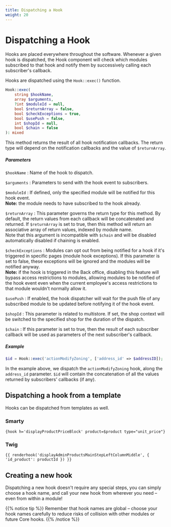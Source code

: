 ```yaml
---
title: Dispatching a Hook
weight: 20
---
```


# Dispatching a Hook

Hooks are placed everywhere throughout the software. Whenever a given hook is dispatched, the Hook component will check which modules subscribed to that hook and notify them by successively calling each subscriber's callback.

Hooks are dispatched using the `Hook::exec()` function.

```php
Hook::exec(
    string $hookName,
    array $arguments, 
    ?int $moduleId = null, 
    bool $returnArray = false, 
    bool $checkExceptions = true, 
    bool $usePush = false, 
    int $shopId = null, 
    bool $chain = false
): mixed 
```

This method returns the result of all hook notification callbacks. The return type will depend on the notification callbacks and the value of `$returnArray`.

##### Parameters

`$hookName`
:
Name of the hook to dispatch.

`$arguments`
:
Parameters to send with the hook event to subscribers.

`$moduleId`
:
If defined, only the specified module will be notified for this hook event.  
**Note:** the module needs to have subscribed to the hook already.

`$returnArray`
:
This parameter governs the return type for this method. By default, the return values from each callback will be concatenated and returned. If `$returnArray` is set to true, then this method will return an associative array of return values, indexed by module name.   
Note that this argument is incompatible with `$chain` and will be disabled automatically disabled if chaining is enabled.

`$checkExceptions`
:
Modules can opt out from being notified for a hook if it's triggered in specific pages (module hook exceptions). If this parameter is set to false, these exceptions will be ignored and the modules will be notified anyway.  
**Note:** if the hook is triggered in the Back office, disabling this feature will bypass access restrictions to modules, allowing modules to be notified of the hook event even when the current employee's access restrictions to that module wouldn't normally allow it.

`$usePush`
:
If enabled, the hook dispatcher will wait for the push file of any subscribed module to be updated before notifying it of the hook event.

`$shopId`
:
This parameter is related to multistore. If set, the shop context will be switched to the specified shop for the duration of the dispatch.

`$chain`
:
If this parameter is set to true, then the result of each subscriber callback will be used as parameters of the next subscriber's callback.

##### Example

```php
$id = Hook::exec('actionModifyZoning', ['address_id' => $addressID]);
```

In the example above, we dispatch the `actionModifyZoning` hook, along the `address_id` parameter. `$id` will contain the concatenation of all the values returned by subscribers' callbacks (if any).

## Dispatching a hook from a template

Hooks can be dispatched from templates as well.

### Smarty

```smarty
{hook h='displayProductPriceBlock' product=$product type="unit_price"}
```

### Twig

```twig
{{ renderhook('displayAdminProductsMainStepLeftColumnMiddle', { 'id_product': productId }) }}
```

## Creating a new hook

Dispatching a new hook doesn't require any special steps, you can simply choose a hook name, and call your new hook from wherever you need – even from within a module!

{{% notice tip %}}
Remember that hook names are global – choose your hook names carefully to reduce risks of collision with other modules or future Core hooks.
{{% /notice %}}
